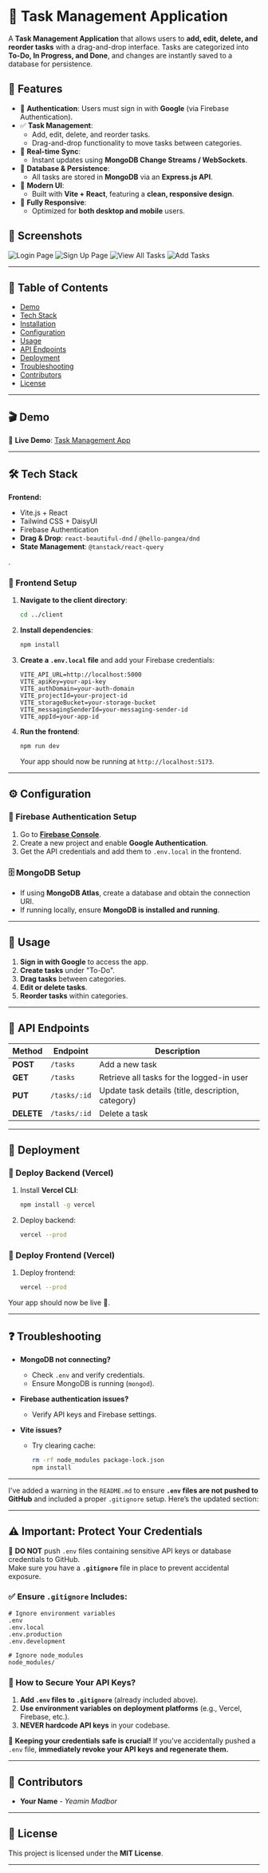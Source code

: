 # 📝 Task Management Application

A **Task Management Application** that allows users to **add, edit, delete, and reorder tasks** with a drag-and-drop interface. Tasks are categorized into **To-Do, In Progress, and Done**, and changes are instantly saved to a database for persistence.

## 🚀 Features

- 🔐 **Authentication**: Users must sign in with **Google** (via Firebase Authentication).
- ✅ **Task Management**:
  - Add, edit, delete, and reorder tasks.
  - Drag-and-drop functionality to move tasks between categories.
- 📡 **Real-time Sync**:
  - Instant updates using **MongoDB Change Streams / WebSockets**.
- 💾 **Database & Persistence**:
  - All tasks are stored in **MongoDB** via an **Express.js API**.
- 🎨 **Modern UI**:
  - Built with **Vite + React**, featuring a **clean, responsive design**.
- 📱 **Fully Responsive**:
  - Optimized for **both desktop and mobile** users.

## 📸 Screenshots

![Login Page](https://i.ibb.co.com/tgnFHKq/Screenshot-2025-02-22-171908.png)
![Sign Up Page](https://i.ibb.co.com/tMn4tGtp/Screenshot-2025-02-22-172114.png)
![View All Tasks](https://i.ibb.co.com/qL8wthq0/Screenshot-2025-02-22-172217.png)
![Add Tasks](https://i.ibb.co.com/27tjqM4x/Screenshot-2025-02-22-172233.png)

---

## 📂 Table of Contents

- [Demo](#-demo)
- [Tech Stack](#-tech-stack)
- [Installation](#-installation)
- [Configuration](#-configuration)
- [Usage](#-usage)
- [API Endpoints](#-api-endpoints)
- [Deployment](#-deployment)
- [Troubleshooting](#-troubleshooting)
- [Contributors](#-contributors)
- [License](#-license)

---

## 🎬 Demo

🔗 **Live Demo**: [Task Management App](https://tasks-king.netlify.app)

---

## 🛠 Tech Stack

**Frontend:**

- Vite.js + React
- Tailwind CSS + DaisyUI
- Firebase Authentication
- **Drag & Drop**: `react-beautiful-dnd` / `@hello-pangea/dnd`
- **State Management**: `@tanstack/react-query`

.

### 🎨 Frontend Setup

1. **Navigate to the client directory**:
   ```sh
   cd ../client
   ```
2. **Install dependencies**:
   ```sh
   npm install
   ```
3. **Create a `.env.local` file** and add your Firebase credentials:
   ```env
   VITE_API_URL=http://localhost:5000
   VITE_apiKey=your-api-key
   VITE_authDomain=your-auth-domain
   VITE_projectId=your-project-id
   VITE_storageBucket=your-storage-bucket
   VITE_messagingSenderId=your-messaging-sender-id
   VITE_appId=your-app-id
   ```
4. **Run the frontend**:
   ```sh
   npm run dev
   ```
   Your app should now be running at `http://localhost:5173`.

---

## ⚙️ Configuration

### 🔑 Firebase Authentication Setup

1. Go to **[Firebase Console](https://console.firebase.google.com/)**.
2. Create a new project and enable **Google Authentication**.
3. Get the API credentials and add them to `.env.local` in the frontend.

### 🗄 MongoDB Setup

- If using **MongoDB Atlas**, create a database and obtain the connection URI.
- If running locally, ensure **MongoDB is installed and running**.

---

## 🎯 Usage

1. **Sign in with Google** to access the app.
2. **Create tasks** under "To-Do".
3. **Drag tasks** between categories.
4. **Edit or delete tasks**.
5. **Reorder tasks** within categories.

---

## 🔌 API Endpoints

| Method     | Endpoint     | Description                                        |
| ---------- | ------------ | -------------------------------------------------- |
| **POST**   | `/tasks`     | Add a new task                                     |
| **GET**    | `/tasks`     | Retrieve all tasks for the logged-in user          |
| **PUT**    | `/tasks/:id` | Update task details (title, description, category) |
| **DELETE** | `/tasks/:id` | Delete a task                                      |

---

## 🚀 Deployment

### 🎯 Deploy Backend (Vercel)

1. Install **Vercel CLI**:
   ```sh
   npm install -g vercel
   ```
2. Deploy backend:
   ```sh
   vercel --prod
   ```

### 🎯 Deploy Frontend (Vercel)

1. Deploy frontend:
   ```sh
   vercel --prod
   ```

Your app should now be live 🎉.

---

## ❓ Troubleshooting

- **MongoDB not connecting?**

  - Check `.env` and verify credentials.
  - Ensure MongoDB is running (`mongod`).

- **Firebase authentication issues?**

  - Verify API keys and Firebase settings.

- **Vite issues?**
  - Try clearing cache:
    ```sh
    rm -rf node_modules package-lock.json
    npm install
    ```

---

I've added a warning in the `README.md` to ensure **`.env` files are not pushed to GitHub** and included a proper `.gitignore` setup. Here’s the updated section:

---

## ⚠️ Important: Protect Your Credentials

🚨 **DO NOT** push `.env` files containing sensitive API keys or database credentials to GitHub.  
Make sure you have a **`.gitignore`** file in place to prevent accidental exposure.

### ✅ Ensure `.gitignore` Includes:

```plaintext
# Ignore environment variables
.env
.env.local
.env.production
.env.development

# Ignore node_modules
node_modules/
```

### 🚀 How to Secure Your API Keys?

1. **Add `.env` files to `.gitignore`** (already included above).
2. **Use environment variables on deployment platforms** (e.g., Vercel, Firebase, etc.).
3. **NEVER hardcode API keys** in your codebase.

🔐 **Keeping your credentials safe is crucial!** If you've accidentally pushed a `.env` file, **immediately revoke your API keys and regenerate them.**

---

## 👥 Contributors

- **Your Name** - _Yeamin Madbor_

---

## 📜 License

This project is licensed under the **MIT License**.

---
